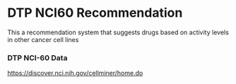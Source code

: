 DTP NCI60 Recommendation
====================

This a recommendation system that suggests drugs based on activity levels in other cancer cell lines

### DTP NCI-60 Data
https://discover.nci.nih.gov/cellminer/home.do
